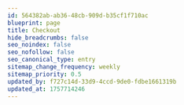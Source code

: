 ```yaml
---
id: 564382ab-ab36-48cb-909d-b35cf1f710ac
blueprint: page
title: Checkout
hide_breadcrumbs: false
seo_noindex: false
seo_nofollow: false
seo_canonical_type: entry
sitemap_change_frequency: weekly
sitemap_priority: 0.5
updated_by: f727c14d-33d9-4ccd-9de0-fdbe1661319b
updated_at: 1757714246
---
```

